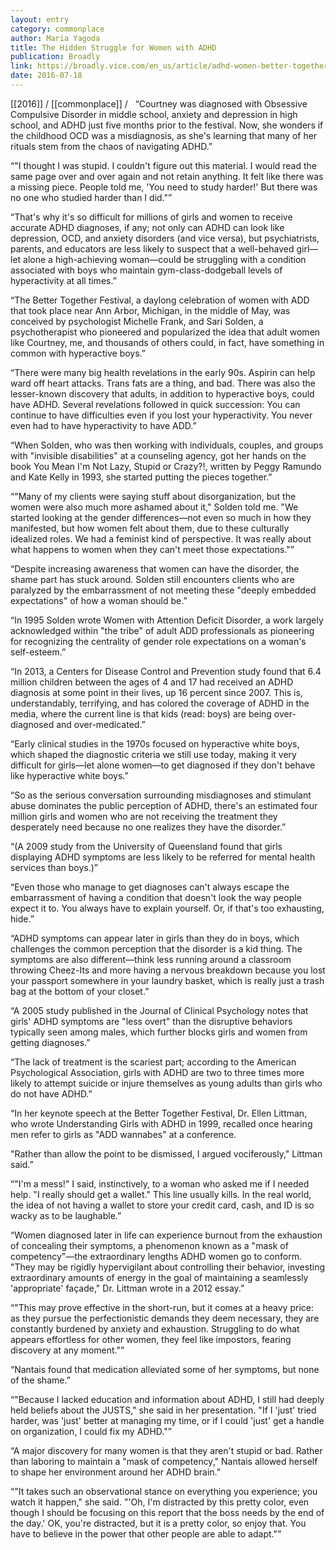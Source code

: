 ```yaml
---
layout: entry
category: commonplace
author: Maria Yagoda
title: The Hidden Struggle for Women with ADHD
publication: Broadly
link: https://broadly.vice.com/en_us/article/adhd-women-better-together-festival
date: 2016-07-18
---
```


[[2016]] / [[commonplace]] / 
 
“Courtney was diagnosed with Obsessive Compulsive Disorder in middle school, anxiety and depression in high school, and ADHD just five months prior to the festival. Now, she wonders if the childhood OCD was a misdiagnosis, as she's learning that many of her rituals stem from the chaos of navigating ADHD.”

“"I thought I was stupid. I couldn't figure out this material. I would read the same page over and over again and not retain anything. It felt like there was a missing piece. People told me, 'You need to study harder!' But there was no one who studied harder than I did."”

“That's why it's so difficult for millions of girls and women to receive accurate ADHD diagnoses, if any; not only can ADHD can look like depression, OCD, and anxiety disorders (and vice versa), but psychiatrists, parents, and educators are less likely to suspect that a well-behaved girl—let alone a high-achieving woman—could be struggling with a condition associated with boys who maintain gym-class-dodgeball levels of hyperactivity at all times.”

“The Better Together Festival, a daylong celebration of women with ADD that took place near Ann Arbor, Michigan, in the middle of May, was conceived by psychologist Michelle Frank, and Sari Solden, a psychotherapist who pioneered and popularized the idea that adult women like Courtney, me, and thousands of others could, in fact, have something in common with hyperactive boys.”

“There were many big health revelations in the early 90s. Aspirin can help ward off heart attacks. Trans fats are a thing, and bad. There was also the lesser-known discovery that adults, in addition to hyperactive boys, could have ADHD. Several revelations followed in quick succession: You can continue to have difficulties even if you lost your hyperactivity. You never even had to have hyperactivity to have ADD.”

“When Solden, who was then working with individuals, couples, and groups with "invisible disabilities" at a counseling agency, got her hands on the book You Mean I'm Not Lazy, Stupid or Crazy?!, written by Peggy Ramundo and Kate Kelly in 1993, she started putting the pieces together.”

“"Many of my clients were saying stuff about disorganization, but the women were also much more ashamed about it," Solden told me. "We started looking at the gender differences—not even so much in how they manifested, but how women felt about them, due to these culturally idealized roles. We had a feminist kind of perspective. It was really about what happens to women when they can't meet those expectations."”

“Despite increasing awareness that women can have the disorder, the shame part has stuck around. Solden still encounters clients who are paralyzed by the embarrassment of not meeting these "deeply embedded expectations" of how a woman should be.”

“In 1995 Solden wrote Women with Attention Deficit Disorder, a work largely acknowledged within "the tribe" of adult ADD professionals as pioneering for recognizing the centrality of gender role expectations on a woman's self-esteem.”

“In 2013, a Centers for Disease Control and Prevention study found that 6.4 million children between the ages of 4 and 17 had received an ADHD diagnosis at some point in their lives, up 16 percent since 2007. This is, understandably, terrifying, and has colored the coverage of ADHD in the media, where the current line is that kids (read: boys) are being over-diagnosed and over-medicated.”

“Early clinical studies in the 1970s focused on hyperactive white boys, which shaped the diagnostic criteria we still use today, making it very difficult for girls—let alone women—to get diagnosed if they don't behave like hyperactive white boys.”

“So as the serious conversation surrounding misdiagnoses and stimulant abuse dominates the public perception of ADHD, there's an estimated four million girls and women who are not receiving the treatment they desperately need because no one realizes they have the disorder.”

“(A 2009 study from the University of Queensland found that girls displaying ADHD symptoms are less likely to be referred for mental health services than boys.)”

“Even those who manage to get diagnoses can't always escape the embarrassment of having a condition that doesn't look the way people expect it to. You always have to explain yourself. Or, if that's too exhausting, hide.”

“ADHD symptoms can appear later in girls than they do in boys, which challenges the common perception that the disorder is a kid thing. The symptoms are also different—think less running around a classroom throwing Cheez-Its and more having a nervous breakdown because you lost your passport somewhere in your laundry basket, which is really just a trash bag at the bottom of your closet.”

“A 2005 study published in the Journal of Clinical Psychology notes that girls' ADHD symptoms are "less overt" than the disruptive behaviors typically seen among males, which further blocks girls and women from getting diagnoses.”

“The lack of treatment is the scariest part; according to the American Psychological Association, girls with ADHD are two to three times more likely to attempt suicide or injure themselves as young adults than girls who do not have ADHD.”

“In her keynote speech at the Better Together Festival, Dr. Ellen Littman, who wrote Understanding Girls with ADHD in 1999, recalled once hearing men refer to girls as "ADD wannabes" at a conference.

"Rather than allow the point to be dismissed, I argued vociferously," Littman said.”

“"I'm a mess!" I said, instinctively, to a woman who asked me if I needed help. "I really should get a wallet." This line usually kills. In the real world, the idea of not having a wallet to store your credit card, cash, and ID is so wacky as to be laughable.”

“Women diagnosed later in life can experience burnout from the exhaustion of concealing their symptoms, a phenomenon known as a "mask of competency"—the extraordinary lengths ADHD women go to conform. "They may be rigidly hypervigilant about controlling their behavior, investing extraordinary amounts of energy in the goal of maintaining a seamlessly 'appropriate' façade," Dr. Littman wrote in a 2012 essay.”

“"This may prove effective in the short-run, but it comes at a heavy price: as they pursue the perfectionistic demands they deem necessary, they are constantly burdened by anxiety and exhaustion. Struggling to do what appears effortless for other women, they feel like impostors, fearing discovery at any moment."”

“Nantais found that medication alleviated some of her symptoms, but none of the shame.”

“"Because I lacked education and information about ADHD, I still had deeply held beliefs about the JUSTS," she said in her presentation. "If I 'just' tried harder, was 'just' better at managing my time, or if I could 'just' get a handle on organization, I could fix my ADHD."”

“A major discovery for many women is that they aren't stupid or bad. Rather than laboring to maintain a "mask of competency," Nantais allowed herself to shape her environment around her ADHD brain.”

“"It takes such an observational stance on everything you experience; you watch it happen," she said. "'Oh, I'm distracted by this pretty color, even though I should be focusing on this report that the boss needs by the end of the day.' OK, you're distracted, but it is a pretty color, so enjoy that. You have to believe in the power that other people are able to adapt."”

